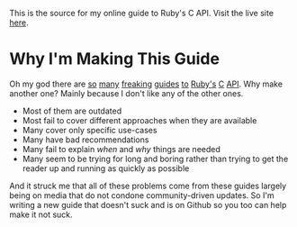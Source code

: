 This is the source for my online guide to Ruby's C API. Visit the live site
[here][io].

[io]: http://silverhammermba.github.io/emberb

# Why I'm Making This Guide #

Oh my god there are [so][h] [many][g] [freaking][f] [guides][e] [to][d] [Ruby's][c]
[C][b] [API][a]. Why make another one? Mainly because I don't like any of the
other ones.

* Most of them are outdated
* Most fail to cover different approaches when they are available
* Many cover only specific use-cases
* Many have bad recommendations
* Many fail to explain _when_ and _why_ things are needed
* Many seem to be trying for long and boring rather than trying to get the reader up and
  running as quickly as possible

And it struck me that all of these problems come from these guides largely being
on media that do not condone community-driven updates. So I'm writing a new
guide that doesn't suck and is on Github so you too can help make it not suck.

[a]: http://clalance.blogspot.com/2011/01/writing-ruby-extensions-in-c-part-1.html
[b]: https://raw.githubusercontent.com/ruby/ruby/trunk/README.EXT
[c]: http://blog.jacius.info/ruby-c-extension-cheat-sheet/
[d]: http://hugopl.github.io/2014/04/09/Embedding-Ruby-2.1-into-a-Cpp-application.html
[e]: https://gist.github.com/jefftrull/1305431
[f]: http://metaeditor.sourceforge.net/embed/
[g]: http://ruby-doc.com/docs/ProgrammingRuby/html/ext_ruby.html
[h]: http://stackoverflow.com/questions/626333/embedding-a-ruby-interpreter-in-a-c-app
